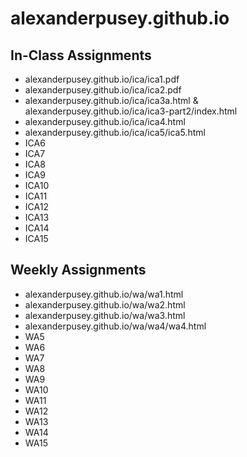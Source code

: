 # alexanderpusey.github.io

## In-Class Assignments

- alexanderpusey.github.io/ica/ica1.pdf
- alexanderpusey.github.io/ica/ica2.pdf
- alexanderpusey.github.io/ica/ica3a.html & alexanderpusey.github.io/ica/ica3-part2/index.html
- alexanderpusey.github.io/ica/ica4.html
- alexanderpusey.github.io/ica/ica5/ica5.html
- ICA6
- ICA7
- ICA8
- ICA9
- ICA10
- ICA11
- ICA12
- ICA13
- ICA14
- ICA15

## Weekly Assignments

- alexanderpusey.github.io/wa/wa1.html
- alexanderpusey.github.io/wa/wa2.html
- alexanderpusey.github.io/wa/wa3.html
- alexanderpusey.github.io/wa/wa4/wa4.html
- WA5
- WA6
- WA7
- WA8
- WA9
- WA10
- WA11
- WA12
- WA13
- WA14
- WA15